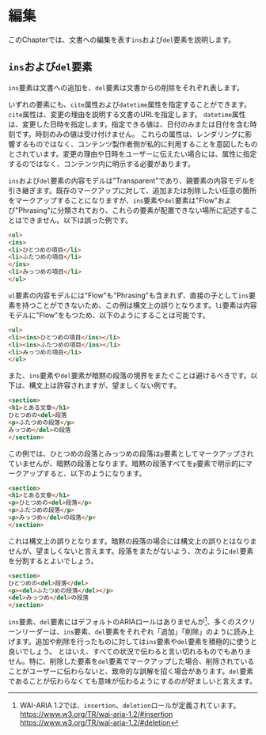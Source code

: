 <!-- ch3-6.txt (4ページ、3000～4600字想定) -->
# 編集

このChapterでは、文書への編集を表す`ins`および`del`要素を説明します。

## `ins`および`del`要素

`ins`要素は文書への追加を、`del`要素は文書からの削除をそれぞれ表します。

いずれの要素にも、`cite`属性および`datetime`属性を指定することができます。
`cite`属性は、変更の理由を説明する文書のURLを指定します。
`datetime`属性は、変更した日時を指定します。指定できる値は、日付のみまたは日付を含む時刻です。時刻のみの値は受け付けません。
これらの属性は、レンダリングに影響するものではなく、コンテンツ製作者側が私的に利用することを意図したものとされています。変更の理由や日時をユーザーに伝えたい場合には、属性に指定するのではなく、コンテンツ内に明示する必要があります。

<!-- 内容モデル -->
`ins`および`del`要素の内容モデルは"Transparent"であり、親要素の内容モデルを引き継ぎます。既存のマークアップに対して、追加または削除したい任意の箇所をマークアップすることになりますが、`ins`要素や`del`要素は"Flow"および"Phrasing"に分類されており、これらの要素が配置できない場所に記述することはできません。以下は誤った例です。

<!-- 間違った例 -->
```html
<ul>
<ins>
<li>ひとつめの項目</li>
<li>ふたつめの項目</li>
</ins>
<li>みっつめの項目</li>
</ul>
```

`ul`要素の内容モデルには"Flow"も"Phrasing"も含まれず、直接の子として`ins`要素を持つことができないため、この例は構文上の誤りとなります。`li`要素は内容モデルに"Flow"をもつため、以下のようにすることは可能です。

<!-- 修正例 -->
```html
<ul>
<li><ins>ひとつめの項目</ins></li>
<li><ins>ふたつめの項目</ins></li>
<li>みっつめの項目</li>
</ul>
```

また、`ins`要素や`del`要素が暗黙の段落の境界をまたぐことは避けるべきです。以下は、構文上は許容されますが、望ましくない例です。

<!-- 誤りではないが望ましくない例 -->
```html
<section>
<h1>とある文章</h1>
ひとつめの<del>段落
<p>ふたつめの段落</p>
みっつめ</del>の段落
</section>
```

この例では、ひとつめの段落とみっつめの段落は`p`要素としてマークアップされていませんが、暗黙の段落となります。暗黙の段落すべてを`p`要素で明示的にマークアップすると、以下のようになります。

<!-- 誤った例 -->
```html
<section>
<h1>とある文章</h1>
<p>ひとつめの<del>段落</p>
<p>ふたつめの段落</p>
<p>みっつめ</del>の段落</p>
</section>
```

これは構文上の誤りとなります。暗黙の段落の場合には構文上の誤りとはなりませんが、望ましくないと言えます。段落をまたがないよう、次のように`del`要素を分割するとよいでしょう。

<!-- 修正例 -->
```html
<section>
ひとつめの<del>段落</del>
<p><del>ふたつめの段落</del></p>
<del>みっつめ</del>の段落
</section>
```
<!--/内容モデル-->

<!-- a11y note -->
`ins`要素、`del`要素にはデフォルトのARIAロールはありませんが[^1]、多くのスクリーンリーダーは、`ins`要素、`del`要素をそれぞれ「追加」「削除」のように読み上げます。追加や削除を行ったものに対しては`ins`要素や`del`要素を積極的に使うと良いでしょう。
とはいえ、すべての状況で伝わると言い切れるものでもありません。特に、削除した要素を`del`要素でマークアップした場合、削除されていることがユーザーに伝わらないと、致命的な誤解を招く場合があります。`del`要素であることが伝わらなくても意味が伝わるようにするのが好ましいと言えます。
<!-- /a11y note -->

[^1]: WAI-ARIA 1.2では、`insertion`、`deletion`ロールが定義されています。<https://www.w3.org/TR/wai-aria-1.2/#insertion> <https://www.w3.org/TR/wai-aria-1.2/#deletion>
